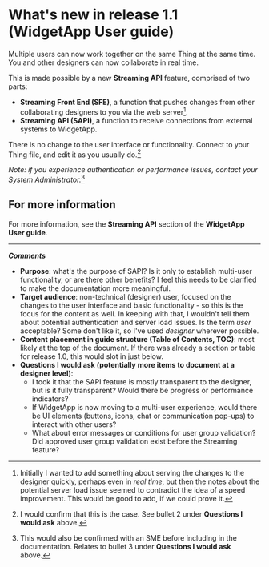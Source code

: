 # What's new in release 1.1 (WidgetApp User guide)  

Multiple users can now work together on the same Thing at the same time. You and other designers can now collaborate in real time.

This is made possible by a new **Streaming API** feature, comprised of two parts:
- **Streaming Front End (SFE)**, a function that pushes changes from other collaborating designers to you via the web server[^1].
- **Streaming API (SAPI)**, a function to receive connections from external systems to WidgetApp.

There is no change to the user interface or functionality. Connect to your Thing file, and edit it as you usually do.[^2]

*Note: if you experience authentication or performance issues, contact your System Administrator.*[^3]

## For more information
For more information, see the **Streaming API** section of the **WidgetApp User guide**.

---
***Comments***
- **Purpose**: what's the purpose of SAPI? Is it only to establish multi-user functionality, or are there other benefits? I feel this needs to be clarified to make the documentation more meaningful.
- **Target audience**: non-technical (designer) user, focused on the changes to the user interface and basic functionality - so this is the focus for the content as well. In keeping with that, I wouldn't tell them about potential authentication and server load issues. Is the term *user* acceptable? Some don't like it, so I've used *designer* wherever possible.
- **Content placement in guide structure (Table of Contents, TOC)**: most likely at the top of the document. If there was already a section or table for release 1.0, this would slot in just below.
- **Questions I would ask (potentially more items to document at a designer level)**:
  - I took it that the SAPI feature is mostly transparent to the designer, but is it fully transparent? Would there be progress or performance indicators?
  - If WidgetApp is now moving to a multi-user experience, would there be UI elements (buttons, icons, chat or communication pop-ups) to interact with other users?
  - What about error messages or conditions for user group validation? Did approved user group validation exist before the Streaming feature?

[^1]: Initially I wanted to add something about serving the changes to the designer quickly, perhaps even in *real time*, but then the notes about the potential server load issue seemed to contradict the idea of a speed improvement. This would be good to add, if we could prove it.
[^2]: I would confirm that this is the case. See bullet 2 under **Questions I would ask** above.
[^3]: This would also be confirmed with an SME before including in the documentation. Relates to bullet 3 under **Questions I would ask** above.  
